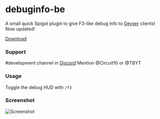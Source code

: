 # debuginfo-be
A small quick Spigot plugin to give F3-like debug info to [Geyser](https://github.com/GeyserMC/Geyser) clients!
Now updated!

[Download](https://github.com/TBYT/debuginfo-be/releases/latest)

### Support
#development channel in [Discord](https://discord.geysermc.org/)
Mention @Circuit10 or @TBYT

### Usage

Toggle the debug HUD with `/f3`

### Screenshot 

![Screenshot](https://user-images.githubusercontent.com/48810871/201893669-947f5f49-a0f0-4baf-af61-4dfc7a137ba3.JPG)
